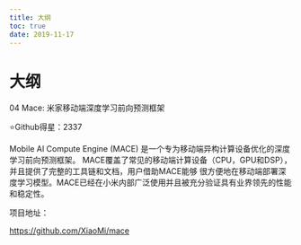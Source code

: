 ```yaml
---
title: 大纲
toc: true
date: 2019-11-17
---
```

# 大纲


04 Mace: 米家移动端深度学习前向预测框架



⭐️Github得星：2337



Mobile AI Compute Engine (MACE) 是一个专为移动端异构计算设备优化的深度学习前向预测框架。 MACE覆盖了常见的移动端计算设备（CPU，GPU和DSP），并且提供了完整的工具链和文档，用户借助MACE能够 很方便地在移动端部署深度学习模型。MACE已经在小米内部广泛使用并且被充分验证具有业界领先的性能和稳定性。







项目地址：

https://github.com/XiaoMi/mace
